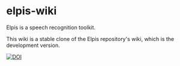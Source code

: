 # elpis-wiki

Elpis is a speech recognition toolkit. 

This wiki is a stable clone of the Elpis repository's wiki, which is the development version.

[![DOI](https://zenodo.org/badge/DOI/10.5281/zenodo.3386190.svg)](https://doi.org/10.5281/zenodo.3386190)





